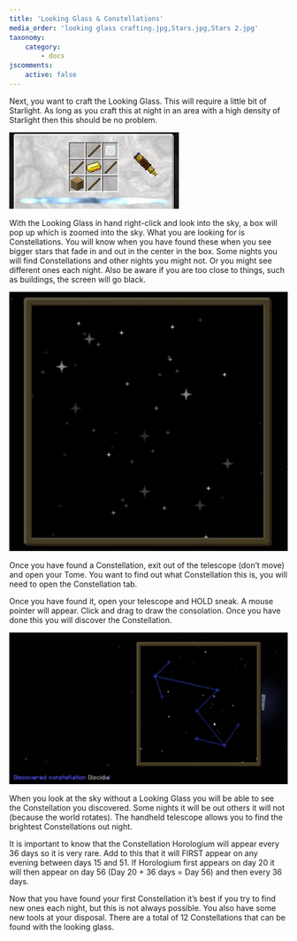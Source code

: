 ```yaml
---
title: 'Looking Glass & Constellations'
media_order: 'looking glass crafting.jpg,Stars.jpg,Stars 2.jpg'
taxonomy:
    category:
        - docs
jscomments:
    active: false
---
```


Next, you want to craft the Looking Glass. This will require a little bit of Starlight. As long as you craft this at night in an area with a high density of Starlight then this should be no problem.

![](looking%20glass%20crafting.jpg)

With the Looking Glass in hand right-click and look into the sky, a box will pop up which is zoomed into the sky. What you are looking for is Constellations. You will know when you have found these when you see bigger stars that fade in and out in the center in the box. Some nights you will find Constellations and other nights you might not. Or you might see different ones each night. Also be aware if you are too close to things, such as buildings, the screen will go black.

![](Stars.jpg)

Once you have found a Constellation, exit out of the telescope (don’t move) and open your Tome. You want to find out what Constellation this is, you will need to open the Constellation tab.

Once you have found it, open your telescope and HOLD sneak. A mouse pointer will appear. Click and drag to draw the consolation. Once you have done this you will discover the Constellation.

![](Stars%202.jpg)

When you look at the sky without a Looking Glass you will be able to see the Constellation you discovered. Some nights it will be out others it will not (because the world rotates). The handheld telescope allows you to find the brightest Constellations out night.

It is important to know that the Constellation Horologium will appear every 36 days so it is very rare. Add to this that it will FIRST appear on any evening between days 15 and 51. If Horologium first appears on day 20 it will then appear on day 56 (Day 20 + 36 days = Day 56) and then every 36 days.

Now that you have found your first Constellation it’s best if you try to find new ones each night, but this is not always possible. You also have some new tools at your disposal. There are a total of 12 Constellations that can be found with the looking glass.
